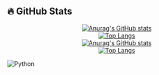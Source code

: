 ## 🔥 GitHub Stats
<div align="center">  
    <a href="https://github.com/JohanLi233">  
        <img src="https://github-readme-stats.vercel.app/api?username=JohanLi233&show_icons=true&theme=radical" alt="Anurag's GitHub stats" style="max-width:100%;">  
    </a>  
    <br>  
    <a href="https://github.com/anuraghazra/github-readme-stats">  
        <img src="https://github-readme-stats.vercel.app/api/top-langs/?username=JohanLi233&layout=compact&theme=radical&hide_border=true" alt="Top Langs" style="max-width:100%;">  
    </a>  
    <br>  
    <a href="https://github.com/JohanLi2333">  
        <img src="https://github-readme-stats.vercel.app/api?username=JohanLi2333&show_icons=true&theme=radical" alt="Anurag's GitHub stats" style="max-width:100%;">  
    </a>  
    <br>  
    <a href="https://github.com/anuraghazra/github-readme-stats">  
        <img src="https://github-readme-stats.vercel.app/api/top-langs/?username=JohanLi2333&layout=compact&theme=radical&hide_border=true" alt="Top Langs" style="max-width:100%;">  
    </a>  
</div>  

![Python](https://img.shields.io/badge/-Python-3776AB?logo=python&logoColor=white&style=flat) 
